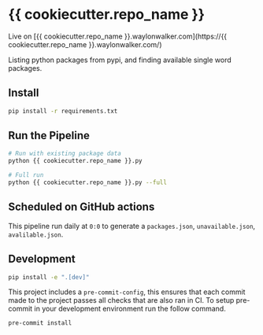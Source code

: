 # {{ cookiecutter.repo_name }}

Live on [{{ cookiecutter.repo_name }}.waylonwalker.com](https://{{ cookiecutter.repo_name }}.waylonwalker.com/)

Listing python packages from pypi, and finding available single word packages.

## Install

``` bash
pip install -r requirements.txt
```

## Run the Pipeline

``` bash
# Run with existing package data
python {{ cookiecutter.repo_name }}.py

# Full run
python {{ cookiecutter.repo_name }}.py --full
```

## Scheduled on GitHub actions

This pipeline run daily at `0:0` to generate a `packages.json`,
`unavailable.json`, `avalilable.json`.

## Development


``` bash
pip install -e ".[dev]"
```

This project includes a `pre-commit-config`, this ensures that each commit made
to the project passes all checks that are also ran in CI. To setup pre-commit
in your development environment run the follow command.

``` bash
pre-commit install
```
